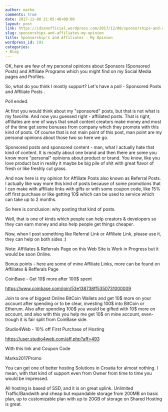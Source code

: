 ```yaml
---
author: marko
comments: true
date: 2017-12-08 21:05:48+00:00
layout: post
link: https://idzanofficial.wordpress.com/2017/12/08/sponsorships-and-affiliates-my-opinion/
slug: sponsorships-and-affiliates-my-opinion
title: Sponsorship's and Affiliates - My Opinion
wordpress_id: 191
categories:
- Blog
---
```


OK, here are few of my personal opinions about Sponsors (Sponsored Posts) and Affiliate Programs which you might find on my Social Media pages and Profiles.

So, what do you think I mostly support? Let's have a poll - Sponsored Posts and Affiliate Posts .

Poll ended.

At first you would think about my "sponsored" posts, but that is not what is my favorite.
And now you guessed right - affiliated posts. That is right, affiliates are one of ways that small content creators make money and most of the time get some bonuses from company which they promote with this kind of posts.
Of course that is not main point of this post, man point are my personal opinions about those two so here we go.

Sponsored posts and sponsored content - man, what I actually hate that kind of content. It is mostly about one brand and then there are some you know more "personal" opinions about product or brand. You know, like you love product but in reality it maybe be big pile of shit with great flavor of fresh or like freshly cut grass.

And now here is my opinion for Affiliate Posts also known as Referral Posts.  I actually like way more this kind of posts because of some promotions that I can make with affiliate links with gifts or with some coupon code, like 15% off first purchase or like getting 10$ which can be used to service which can take up to 2 months.

So here is conclusion: why posting that kind of posts.

Well, that is one of kinds which people can help creators & developers so they can earn money and also help people get things cheaper.

Now, when I post something like Referral Link or Affiliate Link, please use it, they can help on both sides :)

Note: Affiliates & Referrals Page on this Web Site is Work in Progress but it would be soon Online.

Bonus points - here are some of mine Affiliate Links, more can be found on Affiliates & Refferals Page

CoinBase - Get 10$ more after 100$ spent

https://www.coinbase.com/join/53e138738ff5350731000009

Join to one of biggest Online BitCoin Wallets and get 10$ more on your account after spending or to be clear, investing 100$ into BitCoin or Etherum. Also after spending 100$ you would be gifted with 10$ more on account, and also with this you help me get 10$ on mine account, even-trough it is fair split from CoinBase side.

Studio4Web - 10% off First Purchase of Hosting

https://user.studio4web.com/aff.php?aff=493

With this link and Coupon Code

Marko2017Promo

You can get one of better hosting Solutions in Croatia for almost nothing. I mean, with that kind of support even from Owner from time to time you would be impressed.

All hosting is based of SSD, and it is on great uplink. Unlimited Traffic/Bandwith and cheap but expandable storage from 200MB on basic plan, up to customizable plan with up to 20GB of storage on Shared Hosting is great.
